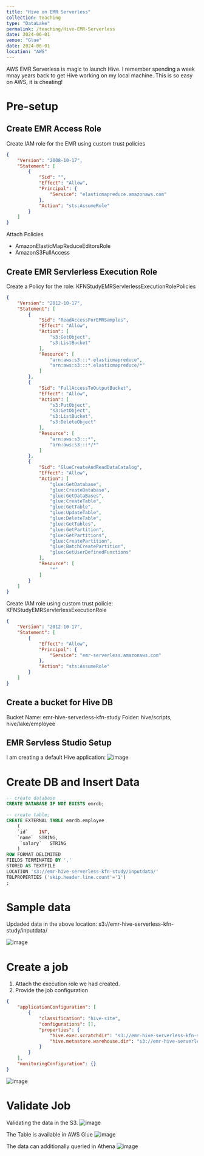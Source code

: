 ```yaml
---
title: "Hive on EMR Serverless"
collection: teaching
type: "DataLake"
permalink: /teaching/Hive-EMR-Serverless
date: 2024-06-01
venue: "Glue"
date: 2024-06-01
location: "AWS"
---
```


AWS EMR Serverless is magic to launch Hive. I remember spending a week mnay years back to get Hive working on my local machine. This is so easy on AWS, it is cheating!

# Pre-setup

## Create EMR Access Role
Create IAM role for the EMR using custom trust policies
```json
{
    "Version": "2008-10-17",
    "Statement": [
        {
            "Sid": "",
            "Effect": "Allow",
            "Principal": {
                "Service": "elasticmapreduce.amazonaws.com"
            },
            "Action": "sts:AssumeRole"
        }
    ]
}
```
Attach Policies
* AmazonElasticMapReduceEditorsRole 
* AmazonS3FullAccess

## Create EMR Servlerless Execution Role

Create a Policy for the role: KFNStudyEMRServlerlessExecutionRolePolicies
```json
{
    "Version": "2012-10-17",
    "Statement": [
        {
            "Sid": "ReadAccessForEMRSamples",
            "Effect": "Allow",
            "Action": [
                "s3:GetObject",
                "s3:ListBucket"
            ],
            "Resource": [
                "arn:aws:s3:::*.elasticmapreduce",
                "arn:aws:s3:::*.elasticmapreduce/*"
            ]
        },
        {
            "Sid": "FullAccessToOutputBucket",
            "Effect": "Allow",
            "Action": [
                "s3:PutObject",
                "s3:GetObject",
                "s3:ListBucket",
                "s3:DeleteObject"
            ],
            "Resource": [
                "arn:aws:s3:::*",
                "arn:aws:s3:::*/*"
            ]
        },
        {
            "Sid": "GlueCreateAndReadDataCatalog",
            "Effect": "Allow",
            "Action": [
                "glue:GetDatabase",
                "glue:CreateDatabase",
                "glue:GetDataBases",
                "glue:CreateTable",
                "glue:GetTable",
                "glue:UpdateTable",
                "glue:DeleteTable",
                "glue:GetTables",
                "glue:GetPartition",
                "glue:GetPartitions",
                "glue:CreatePartition",
                "glue:BatchCreatePartition",
                "glue:GetUserDefinedFunctions"
            ],
            "Resource": [
                "*"
            ]
        }
    ]
}
```
Create IAM role using custom trust policie: KFNStudyEMRServlerlessExecutionRole
```json
{
    "Version": "2012-10-17",
    "Statement": [
        {
            "Effect": "Allow",
            "Principal": {
                "Service": "emr-serverless.amazonaws.com"
            },
            "Action": "sts:AssumeRole"
        }
    ]
}
```
## Create a bucket for Hive DB
Bucket Name: emr-hive-serverless-kfn-study
Folder: hive/scripts, hive/lake/employee

## EMR Servless Studio Setup
I am creating a default Hive application:
![image](https://github.com/user-attachments/assets/5531d1b2-a0dd-4f7e-b7c9-e703c72dd28f)

# Create DB and Insert Data
```sql
-- create database
CREATE DATABASE IF NOT EXISTS emrdb;

-- create table; 
CREATE EXTERNAL TABLE emrdb.employee
    (
    `id` 	INT, 	
    `name` 	STRING,	
     `salary`   STRING
    )
ROW FORMAT DELIMITED
FIELDS TERMINATED BY ','
STORED AS TEXTFILE
LOCATION 's3://emr-hive-serverless-kfn-study/inputdata/'
TBLPROPERTIES ('skip.header.line.count'='1')
;
```

# Sample data 
Updaded data in the above location: s3://emr-hive-serverless-kfn-study/inputdata/

![image](https://github.com/user-attachments/assets/828b4d29-991d-4430-b6f0-43bd6c7ef63b)

# Create a job
1. Attach the execution role we had created.
2. Provide the job configuration

```json
{
    "applicationConfiguration": [
        {
            "classification": "hive-site",
            "configurations": [],
            "properties": {
                "hive.exec.scratchdir": "s3://emr-hive-serverless-kfn-study/hive/datalake/employee/scratch",
                "hive.metastore.warehouse.dir": "s3://emr-hive-serverless-kfn-study/hive/datalake/employee/data"
            }
        }
    ],
    "monitoringConfiguration": {}
}
```

![image](https://github.com/user-attachments/assets/0f071377-0481-458a-9d63-1746cfc75175)

# Validate Job

Validating the data in the S3.
![image](https://github.com/user-attachments/assets/64f8d258-a498-47ea-b74d-7a2a6ae8412c)

The Table is available in AWS Glue
![image](https://github.com/user-attachments/assets/54f74020-8bd6-4962-a436-3e9aa01e831f)

The data can additionally queried in Athena
![image](https://github.com/user-attachments/assets/b56f25dd-57b3-4b73-9ef8-6e668bb48d9d)

